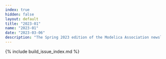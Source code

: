 ```yaml
---
index: true
hidden: false
layout: default
title: "2023-01"
name: "2023-01"
date: "2023-03-06"
description: "The Spring 2023 edition of the Modelica Association newsletter"
---
```


{% include build_issue_index.md %}
